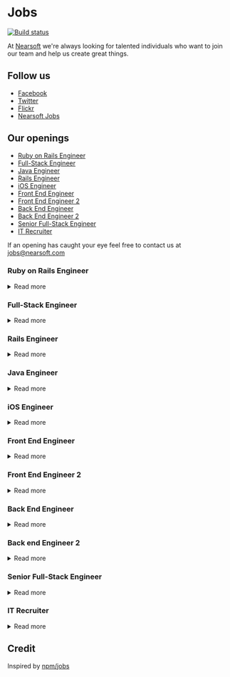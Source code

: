 # Jobs

[![Build status](https://img.shields.io/travis/Nearsoft/jobs.svg)](https://travis-ci.org/Nearsoft/jobs)

At [Nearsoft](https://nearsoft.com) we're always looking for talented individuals who want to join our team and help us create great things.

## Follow us

* [Facebook](https://www.facebook.com/NearsoftInc)
* [Twitter](https://twitter.com/nearsoft)
* [Flickr](https://www.flickr.com/photos/nearsoft)
* [Nearsoft Jobs](http://nearsoftjobs.com)

## Our openings

<!-- yaspeller ignore:start -->

* [Ruby on Rails Engineer](#ruby-on-rails-engineer)
* [Full-Stack Engineer](#full-stack-engineer)
* [Java Engineer](#java-engineer)
* [Rails Engineer](#rails-engineer)
* [iOS Engineer](#ios-engineer)
* [Front End Engineer](#front-end-engineer)
* [Front End Engineer 2](#front-end-engineer-2)
* [Back End Engineer](#back-end-engineer)
* [Back End Engineer 2](#back-end-engineer-2)
* [Senior Full-Stack Engineer](#senior-full-stack-engineer)
* [IT Recruiter](#it-recruiter)

<!-- yaspeller ignore:end -->

If an opening has caught your eye feel free to contact us at
[jobs@nearsoft.com](mailto:jobs@nearsoft.com) <!-- yaspeller ignore -->


### Ruby on Rails Engineer 

<details><summary>Read more</summary>
  
✍🏼

The Role We’re looking for a senior backend ruby developer to join our growing experienced and talented technology team. The development team is responsible for all the vital backend infrastructure for our web application.
We develop in Ruby on Rails, so having demonstrable senior experiences of this is essential. You should be capable of working on all aspects of the software development cycle from architecture, coding and testing through to deployment.

## Development team

* We're a distributed team of experienced developers
* We love Ruby
* We know how to cook a Rails monolith in the right way
* We do care about the project, about the code quality and about our customers
* We use code reviews (reviewing each other)
* We have Code to Test Ratio: 1:1.1

## Required skills

* Loves Ruby
* Strong Rails knowledge, a good understanding of reliable design for big Rails projects
* Confident with SQL (PostgreSQL in particular)
* Clean code with an understanding of code smells and refactoring
* Test-driven development - “Test Obsessed”
* Understanding of front-end development (HTML/HAML/SASS/JS). However, no knowledge of frameworks required.
* Experience of delivering large development projects
* Tangible contribution to the open-source community or trackable record of public talks

</details>


### Full-Stack Engineer

<details><summary>Read more</summary>

📚

#### Job Description

We are looking for an experienced Full-Stack Angular/Rails engineer to work on our digital platform.
The ideal candidate needs to be able to hit the ground running in our fast-paced environment, and be comfortable to iterate quickly and push new code every day.

#### Responsibilities

* Design, develop, test, deploy, maintain and improve software and processes
* Write high quality, high-performing and well tested code
* Turn design requirements and prototypes into working applications
* Design for and deploy to cloud infrastructure
* Analyze and improve efficiency, stability, scalability and security
* Work closely with the technology and design teams
* 3+ years of work experience deploying Rails applications
* 1+ years of work experience deploying AngularJS applications

#### Skills

* Proficiency with Ruby/Rails, JavaScript/AngularJS/jQuery, HTML5, CSS/Sass, SQL/psql, AWS/Heroku, Git, Rake/Gulp/Grunt
* Deep knowledge of object-orientation, data modeling, design patterns, TDD/BDD, APIs, clean code and UX
* Analysis, profiling and optimization techniques
* Agile methodology
* Excellent communication, collaboration and documentation
* Highly motivated, adaptable and passionate learner with a strong work ethic
* Worked on medium-to-large enterprise web applications
* NoSQL, Big Data, iOS/Android
* Open-source contributions, side projects, and participation in the tech community

</details>


### Rails Engineer

<details><summary>Read more</summary>

📚

* B.S. in Computer Science or related discipline, or equivalent education plus work experience
* Strong Object-oriented programmer (e.g. Ruby, Python, Java) experience
* 3+ years building Rails-based Web applications
* Experience developing RESTful Web services
* Grasp and enthusiasm for Agile/XP development practices (e.g. TDD, Pair programming)
* Knowledge of JavaScript client-side application development (e.g. Ember.js, Backbone.js)
* Excellent communication skills, both verbal and written

#### Nice to have

* Ember.js
* Backbone.js
* Redis
* PostgreSQL
* CoffeeScript
* jQuery
* Sass
* RSpec
* Cucumber
* HTML5
* Linux/Unix familiarity

</details>

### Java Engineer

<details><summary>Read more</summary>

📚

* Strong experience with Spring
* Experience with Hibernate, RDBMS design, query optimization
* Experience with caching methods like Redis, Memcached, Ehcache
* Experience with CI/CD tools like Jenkins, CircleCI, Travis CI, etc. Setting up pipelines and managing your build process
* Skilled in analysis and design for implementation, sizing, performance tuning, and scalability
* Familiarity with Rails, Django or similar web app framework will be an added advantage

#### Preferred

* Linux, Tomcat, Dropwizard, GitHub, PostgreSQL, Ansible, Maven, Gradle
* Focused written communication skills for subsystem planning and designs
* Team spirit! Making the effort and taking pride in helping others. Supporting your work in production with our DevOps team
* Able to listen and evaluate ideas and opinions without bias and contribute to a common culture of excellence

</details>


### iOS Engineer

<details><summary>Read more</summary>

🐴

We have a vision to build relationships that drive partnerships with 20 Fortune 500 companies and train 200,000 designers and engineers by 2020.
How are we going to do it?  It's all our people – we only hire the best. We are passionate about writing stylish code and teaching others to do the same.
We then live through our values.
We are a community of Nerds who are brilliant and curious, hard-working and accountable, kind and authentic.

Sound appealing? Learn more about us.

#### As an Engineer, you will...

* Develop applications for our project and our clients
* Code-review your teammates
* Write stories (use cases, technical and functional requirements), tests and code
* Help guide clients towards effective solutions that balance technical requirements and business needs
* Attend development meetings (stand-ups, kick-offs, retrospectives) and design sessions with teams and clients
* Inspire peers, future clients, our students, and the community at large by writing, speaking, contributing to open source software, and demonstrating our collective expertise and experience

#### As a candidate, you...

* You know the core aspects of iOS development including architecture, design, configuration, the Xcode environment, Objective-C and Swift
* You have a solid knowledge of multi-threaded programming and UI concepts
* You've endured the App Store submission process
* You have excellent written and verbal communication skills
* You're friendly; strong interpersonal skills are key for success

#### You might also...

* Have created APIs that conform to the JSON API spec
* Have interest in web development (e.g. React.js, Ruby on Rails, etc.)
* Have interest in translating UI/UX wireframes into clean and efficient Sass/CSS
* Enjoy teaching others and can clearly describe complicated software to your peers
* Have a passion for speaking publicly or blogging regularly

</details>


### Front End Engineer

<details><summary>Read more</summary>

🏋🏻

We build the front end components of our Web app and use established practices to ensure high quality code.
We make the most of modern tools like React.js, Redux, and Sass, and we ensure our UIs work well on all screen sizes.
Some of us specialize in CSS, some in Front End infrastructure, but all of us are JavaScript proficient and Full-Stack engineers.

#### Responsibilities

* Collaborate with Product Managers to iterate on the design and implementation of our product
* Build efficient and reusable front-end systems and abstractions
* Find and address performance issues
* Participate in design and code reviews
* Maintain high code coverage via unit tests and acceptance tests

#### Skills

* Strong knowledge of JavaScript
* Experience with modern JavaScript libraries and tooling
* Knowledge of HTML, CSS, and related web technologies
* Strong Computer Science fundamentals
* Awareness of cross-browser compatibility issues and client-side performance considerations

</details>


### Front End Engineer 2

<details><summary>Read more</summary>

💸

A Front End JavaScript who is excited about becoming a core and early member of a team.
This role will accelerate our Front End development by building new and exciting features as we expand a platform that supports 150+ countries.

#### Web Front End Specialist

* Deep expertise and knowledge of the React.js ecosystem to create modular, reusable components
* Experience with Redux for front-end state management
* Clean CSS without heavy reliance on frameworks
* Takes a pragmatic approach to test-driven development (unit tests, component tests, integration tests)
* Can write clean code quickly
* Experience with data visualization and/or interest in finance is a plus

#### Skills

* React.js
* Webpack
* Redux
* HTML/CSS/Javascript
* Node.js

</details>


### Back End Engineer

<details><summary>Read more</summary>

🏋

We are converting to a microservices based architecture from a single API. Our new architecture Python and Java on the Back End.

As a Back End engineer you will craft new functionality with a dedicated team of co-workers that will enrich our members and our partners.
As our business continues its rapid growth, you will help ensure our software is positioned to harness and accelerate our marketplace.
You will help design APIs and architecture that your colleagues will be delighted to use.
You will be involved in the planning of features at the beginning and own them through deployment and monitoring.

#### About You

* You are passionate about your craft and want to be surrounded by like-minded individuals
* You like to ship software early and often
* You care about selecting the right tool for the right job
* You design APIs and services that make difficult problems seem easy
* You collaborate well with others but are excited to own a big feature
* You value simplicity and strive to eliminate unnecessary complexity
* You have at least 5 years of professional programming experience

</details>


### Back end Engineer 2

<details><summary>Read more</summary>

💸

A Back End who is excited about becoming a core and early member of a team.
This role will accelerate our Back End development by building new and exciting features as we expand our platform to support 150+ countries.

#### Back End / API Specialist

* Deep expertise in PostgreSQL and Node.js
* Can write quality, testable code that is easy to follow and modify
* Needs to be comfortable with writing optimized SQL queries to fetch and write financial time-series data
* Experience with managing a large amount of data. Our data sets are constantly updating
* Can write flexible APIs with well-thought-out error handling
* Experience with Docker and MongoDB is a plus, but not critical
* Interest in finance is a plus

</details>


### Senior Full-Stack Engineer

<details><summary>Read more</summary>

🦁

This position will be responsible for defining, designing, and implementing complex, multi-tier distributed software systems throughout all phases of the software development life-cycle while providing technical oversight and guidance to team members.

#### Skills

* Develop clear, well-communicated, thoroughly tested, complete code for complex product features or sub-systems
* Advanced understanding of object-oriented design methodology and application development in Java, Spring and Spring Boot
* Advanced understanding of web technologies like HTML5, CSS3, JavaScript, Ajax, Node.js and AngularJS 2+
* Strong knowledge of Agile/Scrum methodologies, continuous integration and deployment
* Possess creative problem solving skills and excellent troubleshooting/debugging skills
* 5+ years of Full-Stack software development experience in an enterprise environment
* Extensive experience designing, and developing object oriented software utilizing Java, Spring, AngularJS and JavaScript
* Experience working with Relational Database Management Systems such as PostgreSQL
* Experience in building modern distributed applications using a microservices framework
* Broad experience with various UI architectures with the skills to extend a framework beyond what's provided out of the box

</details>


### IT Recruiter

<details><summary>Read more</summary>

🚀

#### Must have

* 2+ years experience as IT Recruiter
* Basic understanding of software development platforms and skills
* Customer service and time management skills
* Previous experience recruiting for Information Technology positions
* Excellent verbal and written communication skills, be articulate and have the ability to interact professionally with various levels of personnel, clients, and candidates
* Ability to develop and run recruiting strategies
* Skilled in the use of proactive sourcing strategies and direct sourcing methods utilizing tools such as job boards, social networking tools (LinkedIn Recruiter, etc.), and recruiting research tools
* Ability to interview job candidates effectively and assess candidates accurately
* Strong work ethic
* You have to be resilient and also willing to continuously learn with us
* Location: Hermosillo

#### Nice to have

* A basic understanding of software development platforms and skills
* Ability to filter resumes based on job profiles
* Able to work under pressure and to independently handle multiple projects and deadlines
* Excellent interpersonal and persuasion skills and ability to influence others
* Excellent organizational, analytical, written and verbal communication skills, both in English and Spanish
* Customer service and time management skills

Send your CV to lbaray@nearsoft.com

</details>

## Credit

Inspired by [npm/jobs](https://github.com/npm/jobs)
